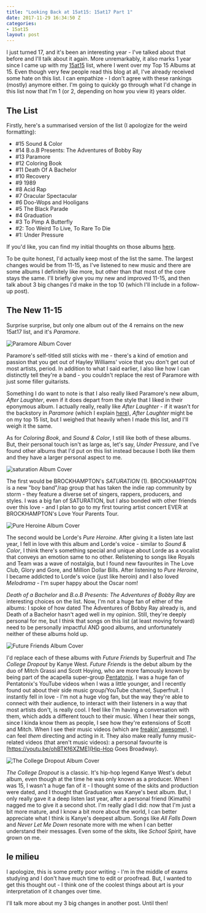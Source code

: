 ```yaml
---
title: "Looking Back at 15at15: 15at17 Part 1"
date: 2017-11-29 16:34:50 Z
categories:
- 15at15
layout: post
---
```


I just turned 17, and it's been an interesting year - I've talked about that before and I'll talk about it again. More unremarkably, it also marks 1 year since I came up with my [15at15]({{site.baseurl}}/specials/15at15/) list, where I went over my Top 15 Albums at 15. Even though very few people read this blog at all, I've already received some hate on this list. I can empathize - I don't agree with these rankings (mostly) anymore either. I'm going to quickly go through what I'd change in this list now that I'm 1 (or 2, depending on how you view it) years older.

## The List

Firstly, here's a summarised version of the list (I apologize for the weird formatting):

* #15 Sound & Color
* #14 B.o.B Presents: The Adventures of Bobby Ray
* #13 Paramore
* #12 Coloring Book
* #11 Death Of A Bachelor
* #10 Recovery
* #9 1989
* #8 Acid Rap
* #7 Oracular Spectacular
* #6 Doo-Wops and Hooligans
* #5 The Black Parade
* #4 Graduation
* #3 To Pimp A Butterfly
* #2: Too Weird To Live, To Rare To Die
* #1: Under Pressure

If you'd like, you can find my initial thoughts on those albums [here]({{site.baseurl}}/specials/15at15/).

To be quite honest, I'd actually keep most of the list the same. The largest changes would be from 11-15, as I've listened to new music and there are some albums I definitely like more, but other than that most of the core stays the same. I'll briefly give you my new and improved 11-15, and then talk about 3 big changes I'd make in the top 10 (which I'll include in a follow-up post).

## The New 11-15

Surprise surprise, but only one album out of the 4 remains on the new 15at17 list, and it's *Paramore*.

![Paramore Album Cover]({{site.baseurl}}/img/albums/paramore.jpg)

Paramore's self-titled still sticks with me - there's a kind of emotion and passion that you get out of Hayley Williams' voice that you don't get out of most artists, period. In addition to what I said earlier, I also like how I can distinctly tell they're a band - you couldn't replace the rest of Paramore with just some filler guitarists.

Something I do want to note is that I also really liked Paramore's new album, *After Laughter*, even if it does depart from the style that I liked in their eponymous album. I actually really, really like *After Laughter* - if it wasn't for the backstory in *Paramore* (which I explain [here](http://127.0.0.1:4000/15at15/2016/08/19/top-15-at-15-part-three.html)), *After Laughter* might be on my top 15 list, but I weighed that heavily when I made this list, and I'll weigh it the same.

As for *Coloring Book*, and *Sound & Color*, I still like both of these albums. But, their personal touch isn't as large as, let's say, *Under Pressure*, and I've found other albums that I'd put on this list instead because I both like them and they have a larger personal aspect to me.

![saturation Album Cover]({{site.baseurl}}/img/albums/saturation.jpg)

The first would be BROCKHAMPTON's *SATURATION* (1). BROCKHAMPTON is a new "boy band"/rap group that has taken the indie rap community by storm - they feature a diverse set of singers, rappers, producers, and styles. I was a big fan of SATURATION, but I also bonded with other friends over this love - and I plan to go to my first touring artist concert EVER at BROCKHAMPTON's Love Your Parents Tour.

![Pure Heroine Album Cover]({{site.baseurl}}/img/albums/pure-heroine.png)

The second would be Lorde's *Pure Heroine*. After giving it a listen late last year, I fell in love with this album and Lorde's voice - similar to *Sound & Color*, I think there's something special and unique about Lorde as a vocalist that conveys an emotion same to no other. Relistening to songs like Royals and Team was a wave of nostalgia, but I found new favourites in The Love Club, Glory and Gore, and Million Dollar Bills. After listening to *Pure Heroine*, I became addicted to Lorde's voice (just like heroin) and I also loved *Melodrama* - I'm super happy about the Oscar nom!

*Death of a Bachelor* and *B.o.B Presents: The Adventures of Bobby Ray* are interesting choices on the list. Now, I'm not a huge fan of either of the albums: I spoke of how dated The Adventures of Bobby Ray already is, and Death of a Bachelor hasn't aged well in my opinion. Still, they're deeply personal for me, but I think that songs on this list (at least moving forward) need to be personally impactful AND good albums, and unfortunately neither of these albums hold up.

![Future Friends Album Cover]({{site.baseurl}}/img/albums/future-friends.jpg)

I'd replace each of these albums with *Future Friends* by Superfruit and *The College Dropout* by Kanye West. *Future Friends* is the debut album by the duo of Mitch Grassi and Scott Hoying, who are more famously known by being part of the acapella super-group [Pentatonix](https://www.youtube.com/channel/UCmv1CLT6ZcFdTJMHxaR9XeA). I was a huge fan of Pentatonix's YouTube videos when I was a little younger, and I recently found out about their side music group/YouTube channel, Superfruit. I instantly fell in love - I'm not a huge vlog fan, but the way they're able to connect with their audience, to interact with their listeners in a way that most artists don't, is really cool. I feel like I'm having a conversation with them, which adds a different touch to their music. When I hear their songs, since I kinda know them as people, I see how they're extensions of Scott and Mitch. When I see their music videos (which are [freakin' awesome](https://www.youtube.com/watch?v=r2Kh_XMIDPU)), I can feel *them* directing and acting in it. They also make really funny music-related videos (that aren't music videos): a personal favourite is [https://youtu.be/ohBTKf6XZME](Hip-Hop Goes Broadway).

![The College Dropout Album Cover]({{site.baseurl}}/img/albums/college-dropout.jpg)

*The College Dropout* is a classic. It's hip-hop legend Kanye West's debut album, even though at the time he was only known as a producer. When I was 15, I wasn't a huge fan of it - I thought some of the skits and production were dated, and I thought that Graduation was Kanye's best album. But, I only really gave it a deep listen last year, after a personal friend (Kimathi) nagged me to give it a second shot. I'm really glad I did: now that I'm just a bit more mature, and I know a bit more about the world, I can better appreciate what I think is Kanye's deepest album. Songs like *All Falls Down* and *Never Let Me Down* resonate more with me when I can better understand their messages. Even some of the skits, like *School Spirit*, have grown on me.

## le milieu

I apologize, this is some pretty poor writing - I'm in the middle of exams studying and I don't have much time to edit or proofread. But, I wanted to get this thought out - I think one of the coolest things about art is your interpretation of it changes over time.

I'll talk more about my 3 big changes in another post. Until then!
